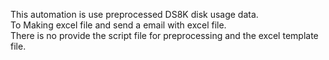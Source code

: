 This automation is use preprocessed DS8K disk usage data.</br>
To Making excel file and send a email with excel file.</br>
There is no provide the script file for preprocessing and the excel template file.</br>
